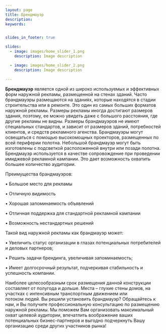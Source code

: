 ```yaml
---
layout: page
title: Брендмауэр
description:
keywords:


slides_in_footer: true

slides:
  - image: images/home_slider_1.png
    description: Image description

  - image: images/home_slider_2.png
    description: Image description

---
```



**Брендмауэр** является одной из широко используемых и эффективных форм наружной рекламы, размещенной на стенах зданий. Часто брандмауэры размещаются на зданиях, которые находятся в стадии строительства или в ремонте. Это один из самых больших форматов наружной рекламы. Размеры рекламы иногда достигают размеров здания, поэтому, ее можно увидеть даже с большого расстояния, где другие рекламы не видны.
Размеры брандмауэров не имеют специальных стандартов, и зависит от размеров зданий, потребностей клиентов, и средств рекламного агенства.
Брандмауэры могут освещаться с помощью высокомощных проекторов, размещенных по всей периферии полотна. Небольшой брандмауэр могут быть изготовлены с подсветкой расположенной внутри или позади полотна.
Брендмауэр используется в качестве сопровождение при проведении имиджевой рекламной кампании. Это дает возможность охватить большее количество аудитории.

Преимущества брандмауэров:


  • Большое место для рекламы

  • Отличную видимость

  • Хорошая запоминаемость объявлений

  • Отличная поддержка для стандартной рекламной кампании

  • Возможность нестандартных решений

  Такой вид наружной рекламы как брандмауэр может:


  • Увеличить статус организации в глазах потенциальных потребителей и деловых партнеров;

  • Решить задачи брендинга, увеличивая запоминаемость;

  • Имеет долгосрочный результат, подчеркивая стабильность и успешность компании.


Наиболее целесообразным срок размещения данной конструкции составляет от полугода и дольше. Места – глухие стены домов, на участках с интенсивным транспортным движением или   
потоком людей.
Вы решили установить брандмауэр? Обращайтесь к нам, и Вы получите профессиональную консультацию по размещению наружной рекламы.
Мы поможем Вам организовать максимальный охват целевой аудитории, впечатлить воображение ваших потенциальных бизнес-партнеров и выгодно подчеркнуть Вашу организацию среди других участников рынка!
